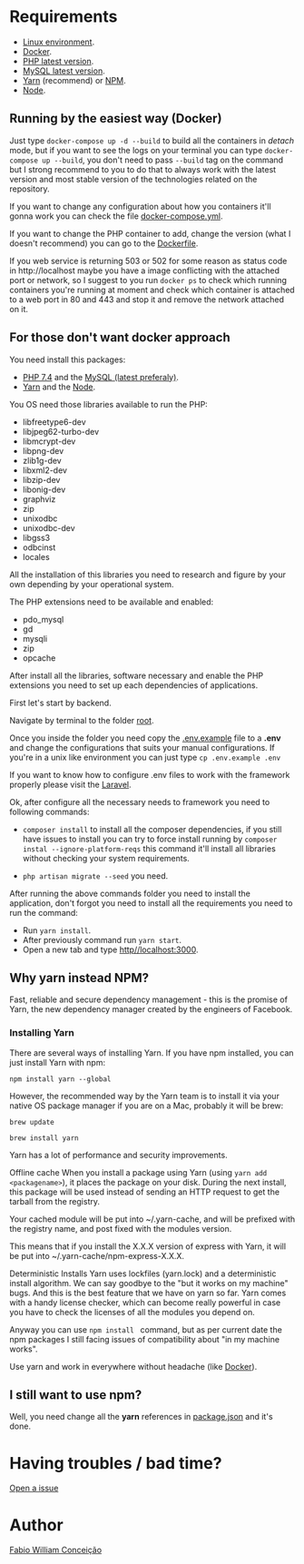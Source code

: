 # Requirements

- [Linux environment](https://www.linux.org/).
- [Docker](https://www.docker.com/).
- [PHP latest version](https://www.php.net/).
- [MySQL latest version](https://www.mysql.com/).
- [Yarn](https://yarnpkg.com/lang/en/) (recommend) or [NPM](https://www.npmjs.com/).
- [Node](https://nodejs.org/en/).


## Running by the easiest way (Docker)


Just type ```docker-compose up -d --build``` to build all the containers 
in *detach* mode, but if you want to see the logs on your terminal you can type 
``docker-compose up --build``, you don't need to pass ```--build``` tag on the command
but I strong recommend to you to do that 
to always work with the latest version and most stable version of the technologies 
related on the repository.

If you want to change any configuration about how you containers it'll gonna work you can 
check the file [docker-compose.yml](./docker-compose.yml).

If you want to change the PHP container to add, change the version (what I doesn't recommend)
you can go to the [Dockerfile](./docker/php/Dockerfile).

If you web service is returning 503 or 502 for some reason 
as status code in http://localhost maybe you have a image 
conflicting with the attached port or network, so I suggest to you 
run ```docker ps``` to check which running containers 
you're running at moment and 
check which container is attached to a web port in 80 and 443 and stop 
it and remove the network attached on it.

## For those don't want docker approach

You need install this packages:
- [PHP 7.4](php.net) and the 
[MySQL (latest preferaly)](https://www.mysql.com/).
- [Yarn](https://yarnpkg.com/lang/en/) and the 
[Node](https://nodejs.org/en/).

You OS need those libraries available to run the PHP:
- libfreetype6-dev
- libjpeg62-turbo-dev
- libmcrypt-dev
- libpng-dev
- zlib1g-dev
- libxml2-dev
- libzip-dev
- libonig-dev
- graphviz
- zip
- unixodbc
- unixodbc-dev
- libgss3
- odbcinst
- locales

All the installation of this libraries you need to research and figure by your own 
depending by your operational system.

The PHP extensions need to be available and enabled:
- pdo_mysql
- gd
- mysqli
- zip 
- opcache

After install all the libraries, software necessary and enable the PHP extensions you 
 need to set up each dependencies of applications.

First let's start by backend.


Navigate by terminal to the folder [root](./).

Once you inside the folder you need copy the [.env.example](.env.example) file 
to a **.env** and change the configurations that suits your manual configurations. 
If you're in a unix like environment you can just type ``cp .env.example .env``

If you want to know how to configure .env files to work with the framework properly
please visit the [Laravel](https://laravel.com/).

Ok, after configure all the necessary needs to framework you need to following 
commands:

- ```composer install``` to install all the composer dependencies, if you still have 
issues to install you can try to force install running by ``composer instal --ignore-platform-reqs``
this command it'll install all libraries without checking your system requirements.

- ```php artisan migrate --seed``` you need.   

After running the above commands folder you need to 
install the  application, don't forgot you need to 
install all the requirements you need to run the command:

- Run ``yarn install``.
- After previously command run ``yarn start``.
- Open a new tab and type [http//localhost:3000](http://localhost:3000).

## Why yarn instead NPM?

Fast, reliable and secure dependency management - this is the promise of Yarn, 
the new dependency manager created by the engineers of Facebook.

### Installing Yarn
There are several ways of installing Yarn. If you have npm 
installed, you can just install Yarn with npm:

```npm install yarn --global```

However, the recommended way by the Yarn team is to install it 
via your native OS package manager 
if you are on a Mac, probably it will be brew:

```brew update```

```brew install yarn```

Yarn has a lot of performance and security improvements. 

Offline cache
When you install a package using Yarn (using ``yarn add <packagename>``), 
it places the package on your disk. 
During the next install, this package will be used instead of 
sending an HTTP request to get the tarball from the registry.

Your cached module will be put into ~/.yarn-cache, 
and will be prefixed with the registry name, and post fixed with the modules version.

This means that if you install the X.X.X version of express with Yarn, 
it will be put into ~/.yarn-cache/npm-express-X.X.X.

Deterministic Installs
Yarn uses lockfiles (yarn.lock) and a deterministic install algorithm. 
We can say goodbye to the "but it works on my machine" bugs. 
And this is the best feature that we 
have on yarn so far.
Yarn comes with a handy license checker, which can become really powerful 
in case you have to check the licenses of all the modules you depend on.

Anyway you can use ``npm install `` command, but as per current date
the npm packages I still facing issues of compatibility about "in my machine works".

Use yarn and work in everywhere without headache (like [Docker](https://docker.com)). 

## I still want to use npm?


Well, you need change all the **yarn**  references in [package.json](./package.json) and 
it's done.


# Having troubles / bad time?

[Open a issue](https://github.com/Messhias/temper/issues/new)

# Author

[Fabio William Conceição](https://github.com/messhias)
